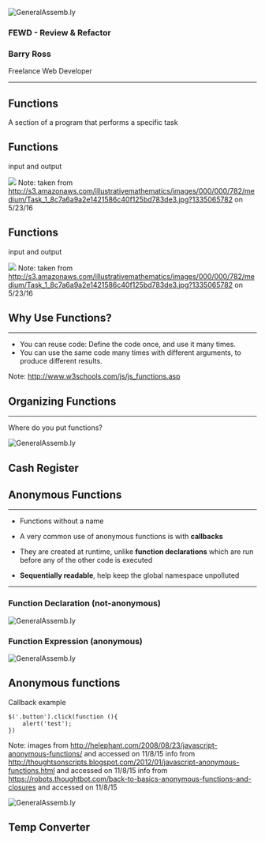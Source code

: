 ![GeneralAssemb.ly](../../img/icons/FEWD_Logo.png)

### FEWD - Review & Refactor

### Barry Ross

Freelance Web Developer

---


## Functions

A section of a program that performs a specific task


## Functions

input and output

![](../../img/extra/function.jpg)
Note:
taken from http://s3.amazonaws.com/illustrativemathematics/images/000/000/782/medium/Task_1_8c7a6a9a2e1421586c40f125bd783de3.jpg?1335065782 on 5/23/16


## Functions

input and output

![](../../img/extra/function-machine.png)
Note:
taken from http://s3.amazonaws.com/illustrativemathematics/images/000/000/782/medium/Task_1_8c7a6a9a2e1421586c40f125bd783de3.jpg?1335065782 on 5/23/16


## Why Use Functions?
---
*  You can reuse code: Define the code once, and use it many times.
*  You can use the same code many times with different arguments, to produce different results.

Note: http://www.w3schools.com/js/js_functions.asp


## Organizing Functions
---
Where do you put functions?


![GeneralAssemb.ly](../../img/icons/code_along.png)
## Cash Register


## Anonymous Functions
---
*  Functions without a name
*  A very common use of anonymous functions is with __callbacks__

*  They are created at runtime, unlike **function declarations** which are run before any of the other code is executed

*  **Sequentially readable**, help keep the global namespace unpolluted
---


### Function Declaration (not-anonymous)
![GeneralAssemb.ly](../../img/extra/function-declaration.png)

### Function Expression (anonymous)
![GeneralAssemb.ly](../../img/extra/function-operator.png)


## Anonymous functions

Callback example
```
$('.button').click(function (){
	alert('test');
})
```

Note:
images from http://helephant.com/2008/08/23/javascript-anonymous-functions/ and accessed on 11/8/15
info from http://thoughtsonscripts.blogspot.com/2012/01/javascript-anonymous-functions.html and accessed on 11/8/15
info from https://robots.thoughtbot.com/back-to-basics-anonymous-functions-and-closures and accessed on 11/8/15




![GeneralAssemb.ly](../../img/icons/exercise_icon_md.png)
## Temp Converter

